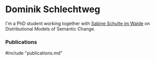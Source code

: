 # Dominik Schlechtweg

I'm a PhD student working together with [Sabine Schulte im Walde](https://www.ims.uni-stuttgart.de/en/institute/team/Schulte-im-Walde-00001/) on Distributional Models of Semantic Change.


### Publications

#include "publications.md"
